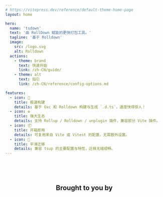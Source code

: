 ```yaml
---
# https://vitepress.dev/reference/default-theme-home-page
layout: home

hero:
  name: 'tsdown'
  text: '由 RollDown 赋能的更快打包工具。'
  tagline: '基于 Rolldown'
  image:
    src: /logo.svg
    alt: Rolldown
  actions:
    - theme: brand
      text: 快速开始
      link: /zh-CN/guide/
    - theme: alt
      text: 指引
      link: /zh-CN/reference/config-options.md

features:
  - icon: 🚀
    title: 极速构建
    details: 基于 Oxc 和 Rolldown 构建与生成 `.d.ts`，速度快得惊人！
  - icon: ♻️
    title: 强大生态
    details: 支持 Rollup / Rolldown / unplugin 插件，兼容部分 Vite 插件。
  - icon: 📦
    title: 开箱即用
    details: 可复用来自 Vite 或 Vitest 的配置，无需额外设置。
  - icon: 🔄
    title: 平滑迁移
    details: 兼容 tsup 的主要配置与特性，迁移无缝顺畅。
---
```


<h2 class="voidzero-lead">Brought to you by</h2>

<a class="voidzero" href="https://voidzero.dev/" target="_blank" title="voidzero.dev"></a>

<style>
:root {
  --vp-home-hero-name-color: transparent;
  --vp-home-hero-name-background: -webkit-linear-gradient(90deg, #FF5D13, #F0DB4F);
}

h2.voidzero-lead {
  text-align: center;
  padding-top: 60px;
}

.voidzero {
  display: block;
  width: 300px;
  height: 74px;
  margin: 30px auto -20px;
  background-image: url(https://voidzero.dev/logo.svg);
  background-repeat: no-repeat;
  background-size: auto 74px;
  background-position: center;
}

.dark .voidzero {
  background-image: url(https://voidzero.dev/logo-white.svg);
}
</style>
